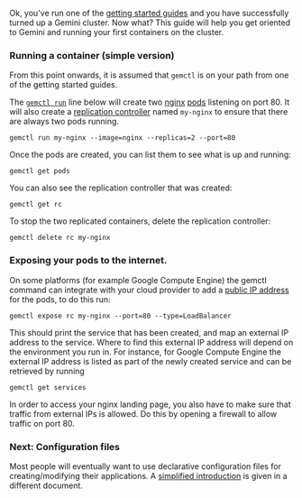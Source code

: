---
---

Ok, you've run one of the [getting started guides](/docs/getting-started-guides/) and you have
successfully turned up a Gemini cluster.  Now what?  This guide will help you get oriented
to Gemini and running your first containers on the cluster.

### Running a container (simple version)

From this point onwards, it is assumed that `gemctl` is on your path from one of the getting started guides.

The [`gemctl run`](/docs/user-guide/gemctl/gemctl_run) line below will create two [nginx](https://registry.hub.docker.com/_/nginx/) [pods](/docs/user-guide/pods) listening on port 80. It will also create a [replication controller](/docs/user-guide/replication-controller) named `my-nginx` to ensure that there are always two pods running.

```shell
gemctl run my-nginx --image=nginx --replicas=2 --port=80
```

Once the pods are created, you can list them to see what is up and running:

```shell
gemctl get pods
```

You can also see the replication controller that was created:

```shell
gemctl get rc
```

To stop the two replicated containers, delete the replication controller:

```shell
gemctl delete rc my-nginx
```

### Exposing your pods to the internet.

On some platforms (for example Google Compute Engine) the gemctl command can integrate with your cloud provider to add a [public IP address](/docs/user-guide/services/#external-services) for the pods,
to do this run:

```shell
gemctl expose rc my-nginx --port=80 --type=LoadBalancer
```

This should print the service that has been created, and map an external IP address to the service. Where to find this external IP address will depend on the environment you run in.  For instance, for Google Compute Engine the external IP address is listed as part of the newly created service and can be retrieved by running

```shell
gemctl get services
```

In order to access your nginx landing page, you also have to make sure that traffic from external IPs is allowed. Do this by opening a firewall to allow traffic on port 80.

### Next: Configuration files

Most people will eventually want to use declarative configuration files for creating/modifying their applications.  A [simplified introduction](/docs/user-guide/deploying-applications/)
is given in a different document.